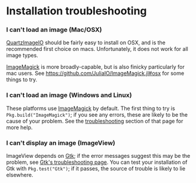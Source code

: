 # Installation troubleshooting

### I can't load an image (Mac/OSX)

[QuartzImageIO](https://github.com/JuliaIO/QuartzImageIO.jl) should be fairly easy to install on OSX, and is the recommended first choice on macs.
Unfortunately, it does not work for all image types.

[ImageMagick](https://github.com/JuliaIO/ImageMagick.jl) is more broadly-capable, but is also finicky particularly for mac users.
See https://github.com/JuliaIO/ImageMagick.jl#osx for some things to try.

### I can't load an image (Windows and Linux)

These platforms use [ImageMagick](https://github.com/JuliaIO/ImageMagick.jl) by default.
The first thing to try is `Pkg.build("ImageMagick")`; if you see any errors, these are likely to be the cause of your problem.
See the [troubleshooting](https://github.com/JuliaIO/ImageMagick.jl#troubleshooting) section of that page for more help.

### I can't display an image (ImageView)

ImageView depends on [Gtk](https://github.com/JuliaGraphics/Gtk.jl); if the error messages suggest this may be the problem, see [Gtk's troubleshooting page](https://github.com/JuliaGraphics/Gtk.jl/blob/master/doc/installation.md).
You can test your installation of Gtk with `Pkg.test("Gtk")`; if it passes, the source of trouble is likely to lie elsewhere.
